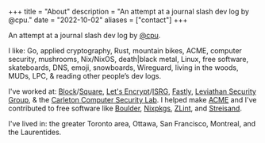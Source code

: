 +++
title = "About"
description = "An attempt at a journal slash dev log by @cpu."
date = "2022-10-02"
aliases = ["contact"]
+++

An attempt at a journal slash dev log by [@cpu](https://twitter.com).

I like: Go, applied cryptography, Rust, mountain bikes, ACME, computer security,
mushrooms, Nix/NixOS, death|black metal, Linux, free software, skateboards, DNS,
emoji, snowboards, Wireguard, living in the woods, MUDs, LPC, & reading other
people’s dev logs.

I've worked at: [Block]/[Square], [Let's Encrypt]/[ISRG], [Fastly], [Leviathan
Security Group], & the [Carleton Computer Security Lab]. I helped make [ACME]
and I've contributed to free software like [Boulder], [Nixpkgs], [ZLint], and
[Streisand].

I've lived in: the greater Toronto area, Ottawa, San Francisco, Montreal, and
the Laurentides.

[Block]: https://block.xyz/
[Square]: https://squareup.com/ca/en
[Let's Encrypt]: https://letsencrypt.org/
[ISRG]: https://www.abetterinternet.org/
[Fastly]: https://www.fastly.com/
[Leviathan Security Group]: https://www.leviathansecurity.com/
[Carleton Computer Security Lab]: https://ccsl.carleton.ca/new/
[ACME]: https://www.rfc-editor.org/rfc/rfc8555
[Boulder]: https://github.com/letsencrypt/boulder
[Nixpkgs]: https://github.com/NixOS/nixpkgs
[ZLint]: https://github.com/zmap/zlint
[Streisand]: https://github.com/StreisandEffect/streisand

